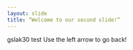 ```yaml
---
layout: slide
title: “Welcome to our second slide!”
---
```

gslak30 test 
Use the left arrow to go back!
